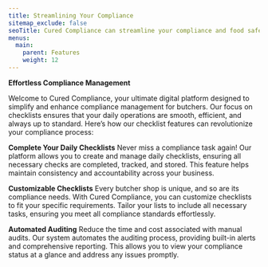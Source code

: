 ```yaml
---
title: Streamlining Your Compliance
sitemap_exclude: false
seoTitle: Cured Compliance can streamline your compliance and food safety
menus:
  main:
    parent: Features
    weight: 12
---
```


**Effortless Compliance Management**

Welcome to Cured Compliance, your ultimate digital platform designed to simplify and enhance compliance management for butchers. Our focus on checklists ensures that your daily operations are smooth, efficient, and always up to standard. Here’s how our checklist features can revolutionize your compliance process:

**Complete Your Daily Checklists**
Never miss a compliance task again! Our platform allows you to create and manage daily checklists, ensuring all necessary checks are completed, tracked, and stored. This feature helps maintain consistency and accountability across your business.

**Customizable Checklists**
Every butcher shop is unique, and so are its compliance needs. With Cured Compliance, you can customize checklists to fit your specific requirements. Tailor your lists to include all necessary tasks, ensuring you meet all compliance standards effortlessly.

**Automated Auditing**
Reduce the time and cost associated with manual audits. Our system automates the auditing process, providing built-in alerts and comprehensive reporting. This allows you to view your compliance status at a glance and address any issues promptly.

